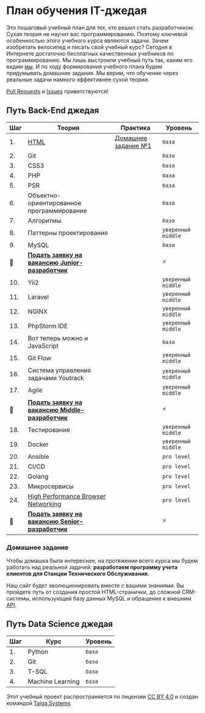 # План обучения IT-джедая

Это пошаговый учебный план для тех, кто решил стать разработчиком. Сухая теория не научит вас программированию. Поэтому ключевой особенностью этого учебного курса являются задачи. Зачем изобретать велосипед и писать свой учебный курс? Сегодня в Интернете достаточно бесплатных качественных учебников по программированию. Мы лишь выстроили учебный путь так, каким его видим [мы](http://taiga.systems/). И по ходу формирования учебного плана будем придумывать домашние задания. Мы верим, что обучение через реальные задачи намного эффективнее сухой теории.  

[Pull Requests](https://github.com/taigasys/school/pulls) и [Issues](https://github.com/taigasys/school/issues) приветствуются! 



## Путь Back-End джедая
| Шаг| Теория | Практика |Уровень |
|--- |---  |--- |--- |
| 1. | [HTML](steps/1_html.md) | [Домашнее задание №1](/steps/1_html_hw.md) | `база` |
| 2. | Git  |                                     | `база` |
| 3. | CSS3   |                                   | `база` |
| 4. | PHP   |                                    | `база` |
| 5. | PSR   |                                    | `база` |
| 6. | Объектно-ориентированное программирование | | `база` |
| 7. | Алгоритмы |                                | `база` |
| 8. | Паттерны проектирования |                  | `уверенный middle` |
| 9. | MySQL |                                    | `база` |
| :bug: | [**Подать заявку на вакансию Junior-разработчик**](mailto:mail@taiga.systems?subject=Junior)  | | :zap: |
| 10. | Yii2 |                                     | `уверенный middle` |
| 11. | Laravel |                                  | `уверенный middle` |
| 12.| NGINX |                                    | `уверенный middle` |
| 13.| PhpStorm IDE |                             | `уверенный middle` |
| 14.| Вот теперь можно и JavaScript |          | `база` |
| 15.| Git Flow |                             | `уверенный middle` |
| 16.| Система управления задачами Youtrack |       | `уверенный middle` |
| 17.| Agile |                             | `уверенный middle` |
| :robot:| [**Подать заявку на вакансию Middle-разработчик**](mailto:mail@taiga.systems?subject=Middle) |  | :zap: |
| 18.| Тестирование |                             | `уверенный middle` |
| 19.| Docker |                                   | `уверенный middle` |
| 20.| Ansible |                                    | `pro level` |
| 21.| CI/CD |                                    | `pro level` |
| 22.| Golang |                                   | `pro level` |
| 23.| Микросервисы  |                            | `pro level` |
| 24. | [High Performance Browser Networking](https://hpbn.co/) | | `pro level` |
| :rocket: | [**Подать заявку на вакансию Senior-разработчик**](mailto:mail@taiga.systems?subject=Senior) |  | :zap: |

### Домашнее задание
Чтобы домашка была интереснее, на протяжении всего курса мы будем работать над реальной задачей: **разработаем программу учета клиентов для Станции Технического Обслуживания.**  

Наш сайт будет эволюционировать вместе с вашими знаниями. Вы пройдете путь от создания простой HTML-странички, до сложной CRM-системы, использующей базу данных MySQL и обращение к внешним [API](https://ru.wikipedia.org/wiki/API).
  
  
    
      

## Путь Data Science джедая
| Шаг| Курс             |Уровень |
|--- |---               |---     |
| 1. | Python           | `база`|
| 2. | Git              | `база`|
| 3. | T-SQL            | `база`|
| 4. | Machine Learning | `база`|
  
  
  
  
 Этот учебный проект распространяется по лицензии [CC BY 4.0](https://creativecommons.org/licenses/by/4.0/deed.ru) и создан командой [Taiga.Systems](http://taiga.systems/)